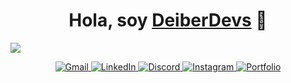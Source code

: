 <div align="center">
<h1 align="center">Hola, soy <a href="https://deiber22.github.io/">DeiberDevs</a> 👋</h1>
</div>
<img src="https://i.imgur.com/kB8JNkG.png">
<p align="center">
        <a href="mailto:alejandroriobo22@gmail.com">
            <img src="https://img.shields.io/badge/gmail-%23EA4335.svg?style=plastic&logo=gmail&logoColor=white" alt="Gmail"/>
        </a>
        <a href="https://www.linkedin.com/in/deiber-alejandro-riobo-tique-789262266/">
            <img src="https://img.shields.io/badge/linkedin-%230A66C2.svg?style=plastic&logo=linkedin&logoColor=white" alt="LinkedIn"/>
        </a>
        <a href="https://discord.com/channels/1316156478654119966/1316156782946816040">
            <img src="https://img.shields.io/badge/discord-%237289DA.svg?style=plastic&logo=discord&logoColor=white" alt="Discord"/>
        </a>
        <a href="https://www.instagram.com/r.t_alejandro7/">
            <img src="https://img.shields.io/badge/instagram-%23E4405F.svg?style=plastic&logo=instagram&logoColor=white" alt="Instagram"/>
        </a>
        <a href="https://deiber22.github.io/">
            <img src="https://img.shields.io/badge/portfolio-%23000000.svg?style=plastic&logo=firefox&logoColor=white" alt="Portfolio"/>
        </a>
</p>

